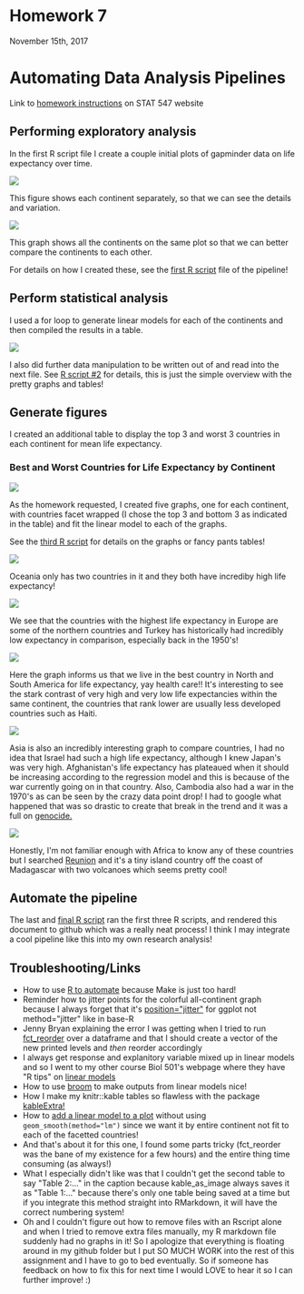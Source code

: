 Homework 7
================
November 15th, 2017

Automating Data Analysis Pipelines
==================================

Link to [homework instructions](http://stat545.com/hw07_automation.html) on STAT 547 website

Performing exploratory analysis
-------------------------------

In the first R script file I create a couple initial plots of gapminder data on life expectancy over time.

![](life-exp-over-time-each-continent.png)

This figure shows each continent separately, so that we can see the details and variation.

![](life-exp-over-time-all-continents.png)

This graph shows all the continents on the same plot so that we can better compare the continents to each other.

For details on how I created these, see the [first R script](https://github.com/vanflad/STAT547-hw-fladmark-vanessa/blob/master/Homework%207/hw07-1.R) file of the pipeline!

Perform statistical analysis
----------------------------

I used a for loop to generate linear models for each of the continents and then compiled the results in a table.

![](linear-model-outputs-table.png)

I also did further data manipulation to be written out of and read into the next file. See [R script \#2](https://github.com/vanflad/STAT547-hw-fladmark-vanessa/blob/master/Homework%207/hw07-2.R) for details, this is just the simple overview with the pretty graphs and tables!

Generate figures
----------------

I created an additional table to display the top 3 and worst 3 countries in each continent for mean life expectancy.

### Best and Worst Countries for Life Expectancy by Continent

![](best-worst-country-by-life-exp.png)

As the homework requested, I created five graphs, one for each continent, with countries facet wrapped (I chose the top 3 and bottom 3 as indicated in the table) and fit the linear model to each of the graphs.

See the [third R script](https://github.com/vanflad/STAT547-hw-fladmark-vanessa/blob/master/Homework%207/hw07-3.R) for details on the graphs or fancy pants tables!

![](oceania-life-exp-by-country.png)

Oceania only has two countries in it and they both have incrediby high life expectancy!

![](europe-life-exp-by-country.png)

We see that the countries with the highest life expectancy in Europe are some of the northern countries and Turkey has historically had incredibly low expectancy in comparison, especially back in the 1950's!

![](americas-life-exp-by-country.png)

Here the graph informs us that we live in the best country in North and South America for life expectancy, yay health care!! It's interesting to see the stark contrast of very high and very low life expectancies within the same continent, the countries that rank lower are usually less developed countries such as Haiti.

![](asia-life-exp-by-country.png)

Asia is also an incredibly interesting graph to compare countries, I had no idea that Israel had such a high life expectancy, although I knew Japan's was very high. Afghanistan's life expectancy has plateaued when it should be increasing according to the regression model and this is because of the war currently going on in that country. Also, Cambodia also had a war in the 1970's as can be seen by the crazy data point drop! I had to google what happened that was so drastic to create that break in the trend and it was a full on [genocide.](https://en.wikipedia.org/wiki/Cambodian_genocide)

![](africa-life-exp-by-country.png)

Honestly, I'm not familiar enough with Africa to know any of these countries but I searched [Reunion](https://en.wikipedia.org/wiki/R%C3%A9union) and it's a tiny island country off the coast of Madagascar with two volcanoes which seems pretty cool!

Automate the pipeline
---------------------

The last and [final R script](https://github.com/vanflad/STAT547-hw-fladmark-vanessa/blob/master/Homework%207/hw07-master.R) ran the first three R scripts, and rendered this document to github which was a really neat process! I think I may integrate a cool pipeline like this into my own research analysis!

Troubleshooting/Links
---------------------

-   How to use [R to automate](https://github.com/STAT545-UBC/STAT545-UBC.github.io/blob/master/automation10_holding-area/01_automation-example_just-r/Makefile.R) because Make is just too hard!
-   Reminder how to jitter points for the colorful all-continent graph because I always forget that it's [position="jitter"](http://ggplot2.tidyverse.org/reference/geom_jitter.html) for ggplot not method="jitter" like in base-R
-   Jenny Bryan explaining the error I was getting when I tried to run [fct\_reorder](https://github.com/STAT545-UBC/Discussion/issues/488) over a dataframe and that I should create a vector of the new printed levels and *then* reorder accordingly
-   I always get response and explanitory variable mixed up in linear models and so I went to my other course Biol 501's webpage where they have "R tips" on [linear models](https://www.zoology.ubc.ca/~schluter/R/fit-model/)
-   How to use [broom](https://github.com/tidyverse/broom) to make outputs from linear models nice!
-   How I make my knitr::kable tables so flawless with the package [kableExtra!](https://haozhu233.github.io/kableExtra/awesome_table_in_pdf.pdf)
-   How to [add a linear model to a plot](https://stackoverflow.com/questions/15633714/adding-a-regression-line-on-a-ggplot) without using `geom_smooth(method="lm")` since we want it by entire continent not fit to each of the facetted countries!
-   And that's about it for this one, I found some parts tricky (fct\_reorder was the bane of my existence for a few hours) and the entire thing time consuming (as always!)
-   What I especially didn't like was that I couldn't get the second table to say "Table 2:..." in the caption because kable\_as\_image always saves it as "Table 1:..." because there's only one table being saved at a time but if you integrate this method straight into RMarkdown, it will have the correct numbering system!
-   Oh and I couldn't figure out how to remove files with an Rscript alone and when I tried to remove extra files manually, my R markdown file suddenly had no graphs in it! So I apologize that everything is floating around in my github folder but I put SO MUCH WORK into the rest of this assignment and I have to go to bed eventually. So if someone has feedback on how to fix this for next time I would LOVE to hear it so I can further improve! :)
